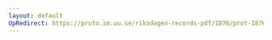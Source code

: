 ```yaml
---
layout: default
UpRedirect: https://pruto.im.uu.se/riksdagen-records-pdf/1876/prot-1876--fk--010/prot-1876--fk--010_041.pdf
---
```

